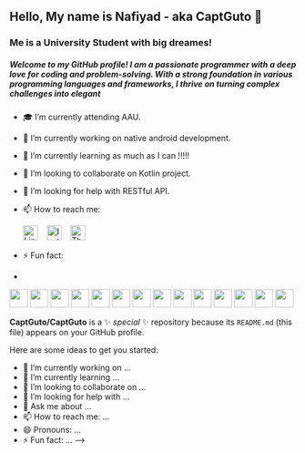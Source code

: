 ## Hello, My name is Nafiyad - aka CaptGuto 👋
### Me is a University Student with big dreames!
##### Welcome to my GitHub profile! I am a passionate programmer with a deep love for coding and problem-solving. With a strong foundation in various programming languages and frameworks, I thrive on turning complex challenges into elegant 

- 🎓 I’m currently attending AAU.
- 🔭 I’m currently working on native android development. 
- 🌱 I’m currently learning as much as I can !!!!!
- 👯 I’m looking to collaborate on Kotlin project.
- 🤔 I’m looking for help with RESTful API.
- 📫 How to reach me:

  <a href="https://www.linkedin.com/in/nafiyad-tadesse-1565b325b/?lipi=urn%3Ali%3Apage%3Ad_flagship3_feed%3BdnKy20NrSNKkrEbpd6x30w%3D%3D"><img src="https://simpleicons.org/icons/linkedin.svg" alt="LinkedIn" width="26px"></a>&nbsp;&nbsp;&nbsp;
  <a href="https://www.instagram.com/b.ru.ck/"><img src="https://simpleicons.org/icons/instagram.svg" alt="Instagram" width="26px"></a>&nbsp;&nbsp;&nbsp;
  <a href="https://threads/b.ru.ck/"><img src="https://simpleicons.org/icons/threads.svg" alt="Threads" width="26px"></a>
- ⚡ Fun fact:
- 
<p align="left"><img src="https://cdn.jsdelivr.net/gh/devicons/devicon/icons/react/react-original.svg" style="height: 32px"/>
<img src="https://cdn.jsdelivr.net/gh/devicons/devicon/icons/nodejs/nodejs-original-wordmark.svg" style="height: 32px; background-color:white"/>
<img src="https://cdn.jsdelivr.net/gh/devicons/devicon/icons/express/express-original-wordmark.svg" style="height: 32px; background-color:white"/>
<img src="https://cdn.jsdelivr.net/gh/devicons/devicon/icons/mongodb/mongodb-original-wordmark.svg" style="height: 32px; background-color:white"/>
<img src="https://cdn.jsdelivr.net/gh/devicons/devicon/icons/redux/redux-original.svg" style="height: 32px; background-color:white"/>
<img src="https://cdn.jsdelivr.net/gh/devicons/devicon/icons/html5/html5-original-wordmark.svg" style="height: 32px"/>
<img src="https://cdn.jsdelivr.net/gh/devicons/devicon/icons/css3/css3-original-wordmark.svg" style="height: 32px"/>
<img src="https://cdn.jsdelivr.net/gh/devicons/devicon/icons/javascript/javascript-plain.svg" style="height: 32px"/>
<img src="https://cdn.jsdelivr.net/gh/devicons/devicon/icons/bootstrap/bootstrap-plain-wordmark.svg"  style="height: 32px"/>
<img src="https://cdn.jsdelivr.net/gh/devicons/devicon/icons/materialui/materialui-plain.svg" style="height: 32px"/>
<img src="https://cdn.jsdelivr.net/gh/devicons/devicon/icons/npm/npm-original-wordmark.svg" style="height: 32px"/>
<img src="https://cdn.jsdelivr.net/gh/devicons/devicon/icons/git/git-plain.svg" style="height: 32px"/>
<img src="https://cdn.jsdelivr.net/gh/devicons/devicon/icons/github/github-original-wordmark.svg" style="height: 32px; background-color:white"/>
<img src="https://cdn.jsdelivr.net/gh/devicons/devicon/icons/python/python-original.svg"  style="height: 32px"/>
</p>

**CaptGuto/CaptGuto** is a ✨ _special_ ✨ repository because its `README.md` (this file) appears on your GitHub profile.

Here are some ideas to get you started:

- 🔭 I’m currently working on ...
- 🌱 I’m currently learning ...
- 👯 I’m looking to collaborate on ...
- 🤔 I’m looking for help with ...
- 💬 Ask me about ...
- 📫 How to reach me: ...
- 😄 Pronouns: ...
- ⚡ Fun fact: ...
-->
